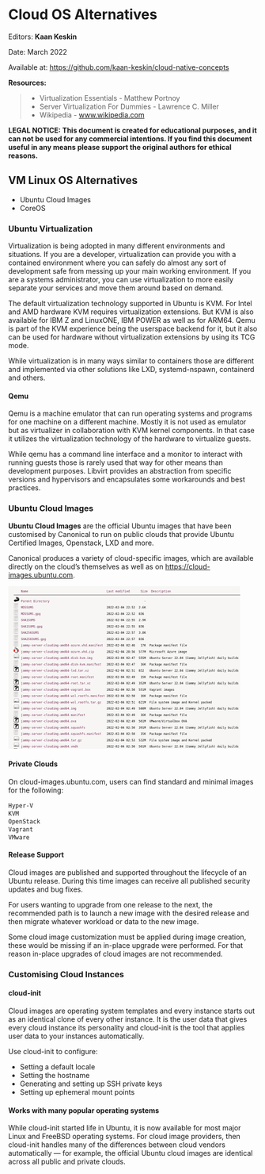 # Cloud OS Alternatives

Editors: **Kaan Keskin**

Date: March 2022

Available at: https://github.com/kaan-keskin/cloud-native-concepts

**Resources:**

> - Virtualization Essentials - Matthew Portnoy
> - Server Virtualization For Dummies - Lawrence C. Miller
> - Wikipedia - www.wikipedia.com

**LEGAL NOTICE: This document is created for educational purposes, and it can not be used for any commercial intentions. If you find this document useful in any means please support the original authors for ethical reasons.**

## VM Linux OS Alternatives

- Ubuntu Cloud Images
- CoreOS

### Ubuntu Virtualization

Virtualization is being adopted in many different environments and situations. If you are a developer, virtualization can provide you with a contained environment where you can safely do almost any sort of development safe from messing up your main working environment. If you are a systems administrator, you can use virtualization to more easily separate your services and move them around based on demand.

The default virtualization technology supported in Ubuntu is KVM. For Intel and AMD hardware KVM requires virtualization extensions. But KVM is also available for IBM Z and LinuxONE, IBM POWER as well as for ARM64.
Qemu is part of the KVM experience being the userspace backend for it, but it also can be used for hardware without virtualization extensions by using its TCG mode.

While virtualization is in many ways similar to containers those are different and implemented via other solutions like LXD, systemd-nspawn, containerd and others.

#### Qemu

Qemu is a machine emulator that can run operating systems and programs for one machine on a different machine. Mostly it is not used as emulator but as virtualizer in collaboration with KVM kernel components. In that case it utilizes the virtualization technology of the hardware to virtualize guests.

While qemu has a command line interface and a monitor to interact with running guests those is rarely used that way for other means than development purposes. Libvirt provides an abstraction from specific versions and hypervisors and encapsulates some workarounds and best practices.

### Ubuntu Cloud Images

**Ubuntu Cloud Images** are the official Ubuntu images that have been customised by Canonical to run on public clouds that provide Ubuntu Certified Images, Openstack, LXD and more.

Canonical produces a variety of cloud-specific images, which are available directly on the cloud’s themselves as well as on https://cloud-images.ubuntu.com.

<img src="./images/ubuntu-cloud-image-repository.png" alt="DevOps Venn Diagram" style="zoom:50%;" />

#### Private Clouds

On cloud-images.ubuntu.com, users can find standard and minimal images for the following:

    Hyper-V
    KVM
    OpenStack
    Vagrant
    VMware

#### Release Support

Cloud images are published and supported throughout the lifecycle of an Ubuntu release. During this time images can receive all published security updates and bug fixes.

For users wanting to upgrade from one release to the next, the recommended path is to launch a new image with the desired release and then migrate whatever workload or data to the new image.

Some cloud image customization must be applied during image creation, these would be missing if an in-place upgrade were performed. For that reason in-place upgrades of cloud images are not recommended.

### Customising Cloud Instances

#### cloud-init

Cloud images are operating system templates and every instance starts out as an identical clone of every other instance. It is the user data that gives every cloud instance its personality and cloud-init is the tool that applies user data to your instances automatically.

Use cloud-init to configure:
- Setting a default locale
- Setting the hostname
- Generating and setting up SSH private keys
- Setting up ephemeral mount points 

#### Works with many popular operating systems

While cloud-init started life in Ubuntu, it is now available for most major Linux and FreeBSD operating systems. For cloud image providers, then cloud-init handles many of the differences between cloud vendors automatically — for example, the official Ubuntu cloud images are identical across all public and private clouds.

